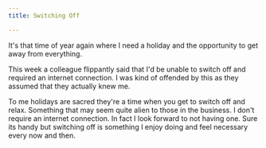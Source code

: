 ```yaml
---
title: Switching Off

---
```

It's that time of year again where I need a holiday and the opportunity to get away from everything.

 This week a colleague flippantly said that I'd be unable to switch off and required an internet connection. I was kind of offended by this as they assumed that they actually knew me.

To me holidays are sacred they're a time when you get to switch off and relax. Something that may seem quite alien to those in the business. I don't require an internet connection. In fact I look forward to not having one. Sure its handy but switching off is something I enjoy doing and feel necessary every now and then.
